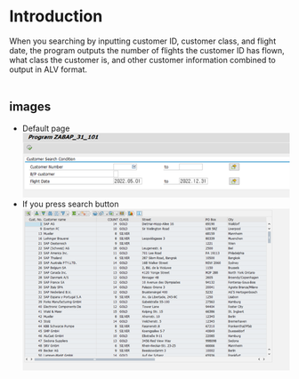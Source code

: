 # Introduction
When you searching by inputting customer ID, customer class, and flight date, the program outputs the number of flights the customer ID has flown, what class the customer is, and other customer information combined to output in ALV format.<br/><br/>

## images
* Default page
<img src = "default.png"><br/>
* If you press search button
<img src = "result.png"><br/>


